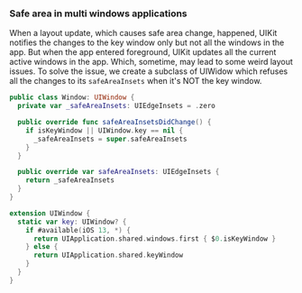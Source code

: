### Safe area in multi windows applications

When a layout update, which causes safe area change, happened, UIKit notifies the changes 
to the key window only but not all the windows in the app. But when the app entered 
foreground, UIKit updates all the current active windows in the app. Which, sometime,
may lead to some weird layout issues. To solve the issue, we create a subclass of UIWidow 
which refuses all the changes to its `safeAreaInsets` when it's NOT the key window.

```Swift
public class Window: UIWindow {
  private var _safeAreaInsets: UIEdgeInsets = .zero

  public override func safeAreaInsetsDidChange() {
    if isKeyWindow || UIWindow.key == nil {
      _safeAreaInsets = super.safeAreaInsets
    }
  }

  public override var safeAreaInsets: UIEdgeInsets {
    return _safeAreaInsets
  }
}

extension UIWindow {
  static var key: UIWindow? {
    if #available(iOS 13, *) {
      return UIApplication.shared.windows.first { $0.isKeyWindow }
    } else {
      return UIApplication.shared.keyWindow
    }
  }
}
```
